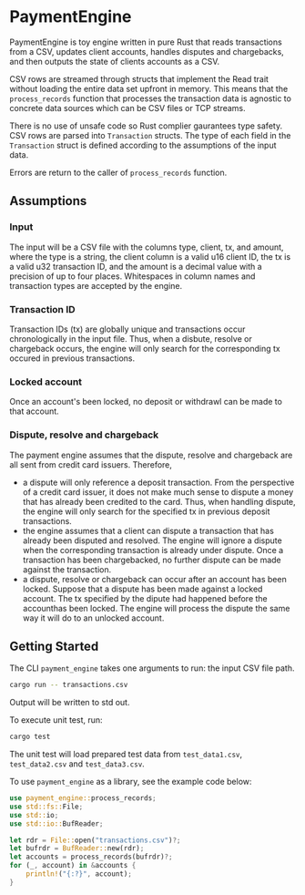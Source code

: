 # PaymentEngine

PaymentEngine is toy engine written in pure Rust that reads transactions from a CSV, updates client accounts, handles disputes and chargebacks, and then outputs the state of clients accounts as a CSV.

CSV rows are streamed through structs that implement the Read trait without loading the entire data set upfront in memory. This means that the `process_records` function that processes the transaction data is agnostic to concrete data sources which can be CSV files or TCP streams.

There is no use of unsafe code so Rust complier gaurantees type safety. CSV rows are parsed into `Transaction` structs. The type of each field in the `Transaction` struct is defined according to the assumptions of the input data.

Errors are return to the caller of `process_records` function.

## Assumptions
### Input
The input will be a CSV file with the columns type, client, tx, and amount, where the type is a string, the client column is a valid u16 client ID, the tx is a valid u32 transaction ID, and the amount is a decimal value with a precision of up to four places. Whitespaces in column names and transaction types are accepted by the engine.
### Transaction ID
Transaction IDs (tx) are globally unique and transactions occur chronologically in the input file. Thus, when a disbute, resolve or chargeback occurs, the engine will only search for the corresponding tx occured in previous transactions.
### Locked account
Once an account's been locked, no deposit or withdrawl can be made to that account.
### Dispute, resolve and chargeback
The payment engine assumes that the dispute, resolve and chargeback are all sent from credit card issuers. Therefore,
- a dispute will only reference a deposit transaction. From the perspective of a credit card issuer, it does not make much sense to dispute a money that has already been credited to the card. Thus, when handling dispute, the engine will only search for the specified tx in previous deposit transactions.
- the engine assumes that a client can dispute a transaction that has already been disputed and resolved. The engine will ignore a dispute when the corresponding transaction is already under dispute. Once a transaction has been chargebacked, no further dispute can be made against the transaction.
- a dispute, resolve or chargeback can occur after an account has been locked. Suppose that a dispute has been made against a locked account. The tx specified by the dipute had happened before the accounthas been locked. The engine will process the dispute the same way it will do to an unlocked account.

## Getting Started
The CLI `payment_engine` takes one arguments to run: the input CSV file path.
```sh
cargo run -- transactions.csv
```
Output will be written to std out.

To execute unit test, run:
```sh
cargo test
```
The unit test will load prepared test data from `test_data1.csv`, `test_data2.csv` and `test_data3.csv`.

To use `payment_engine` as a library, see the example code below:
```rust
use payment_engine::process_records;
use std::fs::File;
use std::io;
use std::io::BufReader;

let rdr = File::open("transactions.csv")?;
let bufrdr = BufReader::new(rdr);
let accounts = process_records(bufrdr)?;
for (_, account) in &accounts {
    println!("{:?}", account);
}
```

